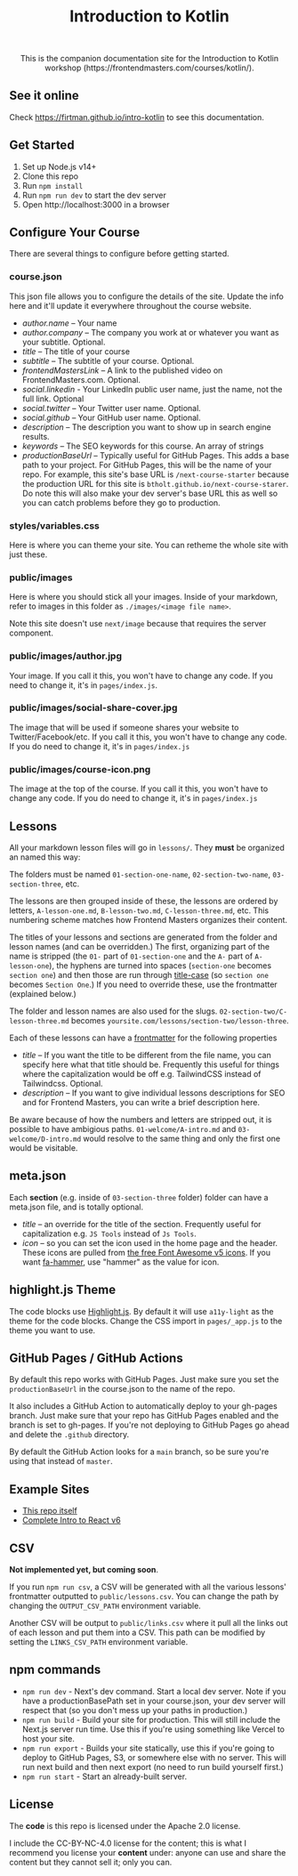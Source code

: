 <h1 align="center">Introduction to Kotlin</h1> <br>

<p align="center">
  This is the companion documentation site for the Introduction to Kotlin workshop (https://frontendmasters.com/courses/kotlin/). 
</p>

## See it online

Check https://firtman.github.io/intro-kotlin to see this documentation.


## Get Started

1. Set up Node.js v14+
1. Clone this repo
1. Run `npm install`
1. Run `npm run dev` to start the dev server
1. Open http://localhost:3000 in a browser

## Configure Your Course

There are several things to configure before getting started.

### course.json

This json file allows you to configure the details of the site. Update the info here and it'll update it everywhere throughout the course website.

- _author.name_ – Your name
- _author.company_ – The company you work at or whatever you want as your subtitle. Optional.
- _title_ – The title of your course
- _subtitle_ – The subtitle of your course. Optional.
- _frontendMastersLink_ – A link to the published video on FrontendMasters.com. Optional.
- _social.linkedin_ - Your LinkedIn public user name, just the name, not the full link. Optional
- _social.twitter_ – Your Twitter user name. Optional.
- _social.github_ – Your GitHub user name. Optional.
- _description_ – The description you want to show up in search engine results.
- _keywords_ – The SEO keywords for this course. An array of strings
- _productionBaseUrl_ – Typically useful for GitHub Pages. This adds a base path to your project. For GitHub Pages, this will be the name of your repo. For example, this site's base URL is `/next-course-starter` because the production URL for this site is `btholt.github.io/next-course-starer`. Do note this will also make your dev server's base URL this as well so you can catch problems before they go to production.

### styles/variables.css

Here is where you can theme your site. You can retheme the whole site with just these.

### public/images

Here is where you should stick all your images. Inside of your markdown, refer to images in this folder as `./images/<image file name>`.

Note this site doesn't use `next/image` because that requires the server component.

### public/images/author.jpg

Your image. If you call it this, you won't have to change any code. If you need to change it, it's in `pages/index.js`.

### public/images/social-share-cover.jpg

The image that will be used if someone shares your website to Twitter/Facebook/etc. If you call it this, you won't have to change any code. If you do need to change it, it's in `pages/index.js`

### public/images/course-icon.png

The image at the top of the course. If you call it this, you won't have to change any code. If you do need to change it, it's in `pages/index.js`

## Lessons

All your markdown lesson files will go in `lessons/`. They **must** be organized an named this way:

The folders must be named `01-section-one-name`, `02-section-two-name`, `03-section-three`, etc.

The lessons are then grouped inside of these, the lessons are ordered by letters, `A-lesson-one.md`, `B-lesson-two.md`, `C-lesson-three.md`, etc. This numbering scheme matches how Frontend Masters organizes their content.

The titles of your lessons and sections are generated from the folder and lesson names (and can be overridden.) The first, organizing part of the name is stripped (the `01-` part of `01-section-one` and the `A-` part of `A-lesson-one`), the hyphens are turned into spaces (`section-one` becomes `section one`) and then those are run through [title-case](https://github.com/blakeembrey/change-case#titlecase) (so `section one` becomes `Section One`.) If you need to override these, use the frontmatter (explained below.)

The folder and lesson names are also used for the slugs. `02-section-two/C-lesson-three.md` becomes `yoursite.com/lessons/section-two/lesson-three`.

Each of these lessons can have a [frontmatter](https://github.com/jonschlinkert/gray-matter#readme) for the following properties

- _title_ – If you want the title to be different from the file name, you can specify here what that title should be. Frequently this useful for things where the capitalization would be off e.g. TailwindCSS instead of Tailwindcss. Optional.
- _description_ – If you want to give individual lessons descriptions for SEO and for Frontend Masters, you can write a brief description here.

Be aware because of how the numbers and letters are stripped out, it is possible to have ambigious paths. `01-welcome/A-intro.md` and `03-welcome/D-intro.md` would resolve to the same thing and only the first one would be visitable.

## meta.json

Each **section** (e.g. inside of `03-section-three` folder) folder can have a meta.json file, and is totally optional.

- _title_ – an override for the title of the section. Frequently useful for capitalization e.g. `JS Tools` instead of `Js Tools`.
- _icon_ – so you can set the icon used in the home page and the header. These icons are pulled from [the free Font Awesome v5 icons](https://fontawesome.com/v5.15/icons). If you want [fa-hammer](https://fontawesome.com/v5.15/icons/hammer), use "hammer" as the value for icon.

## highlight.js Theme

The code blocks use [Highlight.js](https://highlightjs.org/static/demo/). By default it will use `a11y-light` as the theme for the code blocks. Change the CSS import in `pages/_app.js` to the theme you want to use.

## GitHub Pages / GitHub Actions

By default this repo works with GitHub Pages. Just make sure you set the `productionBaseUrl` in the course.json to the name of the repo.

It also includes a GitHub Action to automatically deploy to your gh-pages branch. Just make sure that your repo has GitHub Pages enabled and the branch is set to gh-pages. If you're not deploying to GitHub Pages go ahead and delete the `.github` directory.

By default the GitHub Action looks for a `main` branch, so be sure you're using that instead of `master`.

## Example Sites

- [This repo itself](https://btholt.github.io/next-course-starter/)
- [Complete Intro to React v6](https://btholt.github.io/next-react-v6/)

## CSV

**Not implemented yet, but coming soon**.

If you run `npm run csv`, a CSV will be generated with all the various lessons' frontmatter outputted to `public/lessons.csv`. You can change the path by changing the `OUTPUT_CSV_PATH` environment variable.

Another CSV will be output to `public/links.csv` where it pull all the links out of each lesson and put them into a CSV. This path can be modified by setting the `LINKS_CSV_PATH` environment variable.

## npm commands

- `npm run dev` - Next's dev command. Start a local dev server. Note if you have a productionBasePath set in your course.json, your dev server will respect that (so you don't mess up your paths in production.)
- `npm run build` - Build your site for production. This will still include the Next.js server run time. Use this if you're using something like Vercel to host your site.
- `npm run export` - Builds your site statically, use this if you're going to deploy to GitHub Pages, S3, or somewhere else with no server. This will run next build and then next export (no need to run build yourself first.)
- `npm run start` - Start an already-built server.

## License

The **code** is this repo is licensed under the Apache 2.0 license.

I include the CC-BY-NC-4.0 license for the content; this is what I recommend you license your **content** under: anyone can use and share the content but they cannot sell it; only you can.
